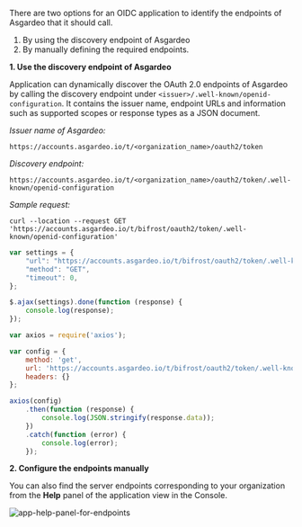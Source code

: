 There are two options for an OIDC application to identify the endpoints of Asgardeo that it should call.

1. By using the discovery endpoint of Asgardeo
2. By manually defining the required endpoints.

**1. Use the discovery endpoint of Asgardeo**

Application can dynamically discover the OAuth 2.0 endpoints of Asgardeo by calling the discovery endpoint
under `<issuer>/.well-known/openid-configuration`. It contains the issuer name, endpoint URLs and information such as
supported scopes or response types as a JSON document.

_Issuer name of Asgardeo:_

`https://accounts.asgardeo.io/t/<organization_name>/oauth2/token`

_Discovery endpoint:_

`https://accounts.asgardeo.io/t/<organization_name>/oauth2/token/.well-known/openid-configuration`

_Sample request:_

<CodeGroup>

<CodeGroupItem title="cURL">

``` 
curl --location --request GET 'https://accounts.asgardeo.io/t/bifrost/oauth2/token/.well-known/openid-configuration'
```

</CodeGroupItem>

<CodeGroupItem title="JavaScript - jQuery" active>

```js
var settings = {
    "url": "https://accounts.asgardeo.io/t/bifrost/oauth2/token/.well-known/openid-configuration",
    "method": "GET",
    "timeout": 0,
};

$.ajax(settings).done(function (response) {
    console.log(response);
});
```

</CodeGroupItem>

<CodeGroupItem title="Nodejs - Axios" active>

```js
var axios = require('axios');

var config = {
    method: 'get',
    url: 'https://accounts.asgardeo.io/t/bifrost/oauth2/token/.well-known/openid-configuration',
    headers: {}
};

axios(config)
    .then(function (response) {
        console.log(JSON.stringify(response.data));
    })
    .catch(function (error) {
        console.log(error);
    });
```

</CodeGroupItem>

</CodeGroup>

**2. Configure the endpoints manually**

You can also find the server endpoints corresponding to your organization from the **Help** panel of the application
view in the Console.

<img :src="$withBase('/assets/img/guides/applications/app-endpoint-help.png')" alt="app-help-panel-for-endpoints">

